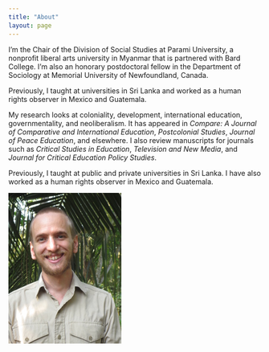 ```yaml
---
title: "About"
layout: page
---
```


 I’m the Chair of the Division of Social Studies at Parami University, a nonprofit liberal arts university in Myanmar that is partnered with Bard College. I’m also an honorary postdoctoral fellow in the Department of Sociology at Memorial University of Newfoundland, Canada. 

Previously, I taught at universities in Sri Lanka and worked as a human rights observer in Mexico and Guatemala.

My research looks at coloniality, development, international education, governmentality, and neoliberalism. It has appeared in *Compare: A Journal of Comparative and International Education*, *Postcolonial Studies*, *Journal of Peace Education*, and elsewhere. I also review manuscripts for journals such as *Critical Studies in Education*, *Television and New Media*, and *Journal for Critical Education Policy Studies*.

Previously, I taught at public and private universities in Sri Lanka. I have also worked as a human rights observer in Mexico and Guatemala.


![DavidGolding.jpg](/assets/DavidGolding.JPG)
